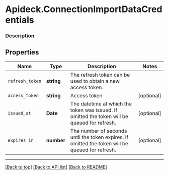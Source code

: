 # Apideck.ConnectionImportDataCredentials

### Description

## Properties
Name | Type | Description | Notes
------------ | ------------- | ------------- | -------------
`refresh_token` | **string** | The refresh token can be used to obtain a new access token. | 
`access_token` | **string** | Access token | [optional] 
`issued_at` | **Date** | The datetime at which the token was issued. If omitted the token will be queued for refresh. | [optional] 
`expires_in` | **number** | The number of seconds until the token expires. If omitted the token will be queued for refresh. | [optional] 





---

[[Back to top]](#) [[Back to API list]](../../../../README.md#documentation-for-api-endpoints) [[Back to README]](../../../../README.md)


